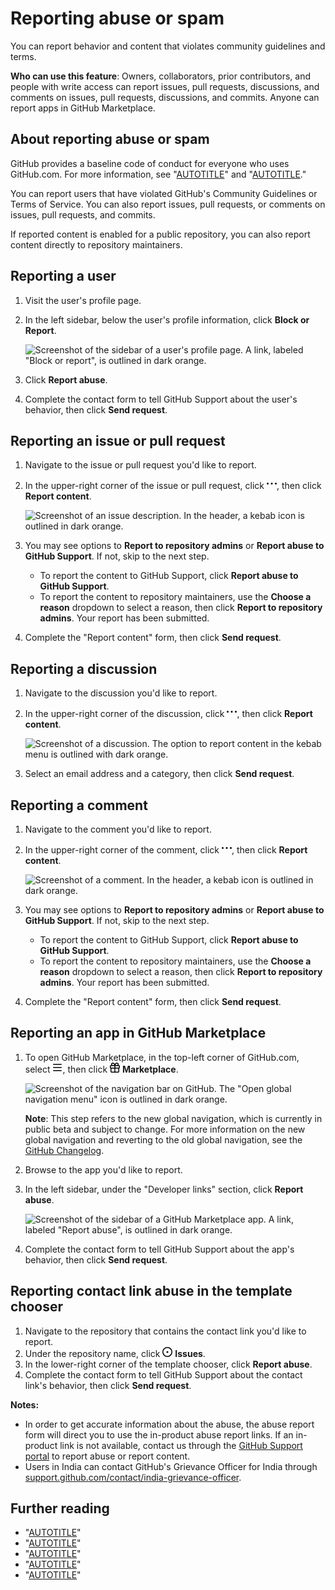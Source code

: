 # Reporting abuse or spam

You can report behavior and content that violates community guidelines and terms.

**Who can use this feature**: Owners, collaborators, prior contributors, and people with write access can report issues, pull requests, discussions, and comments on issues, pull requests, discussions, and commits. Anyone can report apps in GitHub Marketplace.

## About reporting abuse or spam

GitHub provides a baseline code of conduct for everyone who uses GitHub.com. For more information, see "[AUTOTITLE](/free-pro-team@latest/site-policy/github-terms/github-terms-of-service)" and "[AUTOTITLE](/free-pro-team@latest/site-policy/github-terms/github-community-guidelines)."

You can report users that have violated GitHub's Community Guidelines or Terms of Service. You can also report issues, pull requests, or comments on issues, pull requests, and commits.

If reported content is enabled for a public repository, you can also report content directly to repository maintainers.

## Reporting a user

1. Visit the user's profile page.
1. In the left sidebar, below the user's profile information, click **Block or Report**.

   ![Screenshot of the sidebar of a user's profile page. A link, labeled "Block or report", is outlined in dark orange.](/assets/images/help/profile/profile-block-or-report-button.png)
1. Click **Report abuse**.
1. Complete the contact form to tell GitHub Support about the user's behavior, then click **Send request**.

## Reporting an issue or pull request

1. Navigate to the issue or pull request you'd like to report.
1. In the upper-right corner of the issue or pull request, click <svg version="1.1" width="16" height="16" viewBox="0 0 16 16" class="octicon octicon-kebab-horizontal" aria-label="Show options" role="img"><path d="M8 9a1.5 1.5 0 1 0 0-3 1.5 1.5 0 0 0 0 3ZM1.5 9a1.5 1.5 0 1 0 0-3 1.5 1.5 0 0 0 0 3Zm13 0a1.5 1.5 0 1 0 0-3 1.5 1.5 0 0 0 0 3Z"></path></svg>, then click **Report content**.

   ![Screenshot of an issue description. In the header, a kebab icon is outlined in dark orange.](/assets/images/help/repository/menu-report-issue-or-pr.png)
1. You may see options to **Report to repository admins** or **Report abuse to GitHub Support**. If not, skip to the next step.
    - To report the content to GitHub Support, click **Report abuse to GitHub Support**.
    - To report the content to repository maintainers, use the **Choose a reason** dropdown to select a reason, then click **Report to repository admins**. Your report has been submitted.
1. Complete the "Report content" form, then click **Send request**.

## Reporting a discussion

1. Navigate to the discussion you'd like to report.
1. In the upper-right corner of the discussion, click <svg version="1.1" width="16" height="16" viewBox="0 0 16 16" class="octicon octicon-kebab-horizontal" aria-label="Discussion options" role="img"><path d="M8 9a1.5 1.5 0 1 0 0-3 1.5 1.5 0 0 0 0 3ZM1.5 9a1.5 1.5 0 1 0 0-3 1.5 1.5 0 0 0 0 3Zm13 0a1.5 1.5 0 1 0 0-3 1.5 1.5 0 0 0 0 3Z"></path></svg>, then click **Report content**.

   ![Screenshot of a discussion. The option to report content in the kebab menu is outlined with dark orange.](/assets/images/help/discussions/report-discussion.png)

1. Select an email address and a category, then click **Send request**.

## Reporting a comment

1. Navigate to the comment you'd like to report.
1. In the upper-right corner of the comment, click <svg version="1.1" width="16" height="16" viewBox="0 0 16 16" class="octicon octicon-kebab-horizontal" aria-label="Show options" role="img"><path d="M8 9a1.5 1.5 0 1 0 0-3 1.5 1.5 0 0 0 0 3ZM1.5 9a1.5 1.5 0 1 0 0-3 1.5 1.5 0 0 0 0 3Zm13 0a1.5 1.5 0 1 0 0-3 1.5 1.5 0 0 0 0 3Z"></path></svg>, then click **Report content**.

   ![Screenshot of a comment. In the header, a kebab icon is outlined in dark orange.](/assets/images/help/repository/menu-report-issue-or-pr.png)
1. You may see options to **Report to repository admins** or **Report abuse to GitHub Support**. If not, skip to the next step.
    - To report the content to GitHub Support, click **Report abuse to GitHub Support**.
    - To report the content to repository maintainers, use the **Choose a reason** dropdown to select a reason, then click **Report to repository admins**. Your report has been submitted.
1. Complete the "Report content" form, then click **Send request**.

## Reporting an app in GitHub Marketplace

1. To open GitHub Marketplace, in the top-left corner of GitHub.com, select <svg version="1.1" width="16" height="16" viewBox="0 0 16 16" class="octicon octicon-three-bars" aria-label="Open global navigation menu" role="img"><path d="M1 2.75A.75.75 0 0 1 1.75 2h12.5a.75.75 0 0 1 0 1.5H1.75A.75.75 0 0 1 1 2.75Zm0 5A.75.75 0 0 1 1.75 7h12.5a.75.75 0 0 1 0 1.5H1.75A.75.75 0 0 1 1 7.75ZM1.75 12h12.5a.75.75 0 0 1 0 1.5H1.75a.75.75 0 0 1 0-1.5Z"></path></svg>, then click <svg version="1.1" width="16" height="16" viewBox="0 0 16 16" class="octicon octicon-gift" aria-hidden="true"><path d="M2 2.75A2.75 2.75 0 0 1 4.75 0c.983 0 1.873.42 2.57 1.232.268.318.497.668.68 1.042.183-.375.411-.725.68-1.044C9.376.42 10.266 0 11.25 0a2.75 2.75 0 0 1 2.45 4h.55c.966 0 1.75.784 1.75 1.75v2c0 .698-.409 1.301-1 1.582v4.918A1.75 1.75 0 0 1 13.25 16H2.75A1.75 1.75 0 0 1 1 14.25V9.332C.409 9.05 0 8.448 0 7.75v-2C0 4.784.784 4 1.75 4h.55c-.192-.375-.3-.8-.3-1.25ZM7.25 9.5H2.5v4.75c0 .138.112.25.25.25h4.5Zm1.5 0v5h4.5a.25.25 0 0 0 .25-.25V9.5Zm0-4V8h5.5a.25.25 0 0 0 .25-.25v-2a.25.25 0 0 0-.25-.25Zm-7 0a.25.25 0 0 0-.25.25v2c0 .138.112.25.25.25h5.5V5.5h-5.5Zm3-4a1.25 1.25 0 0 0 0 2.5h2.309c-.233-.818-.542-1.401-.878-1.793-.43-.502-.915-.707-1.431-.707ZM8.941 4h2.309a1.25 1.25 0 0 0 0-2.5c-.516 0-1 .205-1.43.707-.337.392-.646.975-.879 1.793Z"></path></svg> **Marketplace**.

   ![Screenshot of the navigation bar on GitHub. The "Open global navigation menu" icon is outlined in dark orange.](/assets/images/help/navigation/global-navigation-menu-icon.png)

   <div class="ghd-spotlight ghd-spotlight-note border rounded-1 my-3 p-3 f5 color-border-accent-emphasis color-bg-accent">

   **Note**: This step refers to the new global navigation, which is currently in public beta and subject to change. For more information on the new global navigation and reverting to the old global navigation, see the [GitHub Changelog](https://github.blog/changelog/2023-06-15-redesigned-navigation-enabled-for-all-users-beta/).

   </div>
1. Browse to the app you'd like to report.
1. In the left sidebar, under the "Developer links" section, click **Report abuse**.

   ![Screenshot of the sidebar of a GitHub Marketplace app. A link, labeled "Report abuse", is outlined in dark orange.](/assets/images/help/marketplace/marketplace-report-app.png)
1. Complete the contact form to tell GitHub Support about the app's behavior, then click **Send request**.

## Reporting contact link abuse in the template chooser

1. Navigate to the repository that contains the contact link you'd like to report.
1. Under the repository name, click <svg version="1.1" width="16" height="16" viewBox="0 0 16 16" class="octicon octicon-issue-opened" aria-hidden="true"><path d="M8 9.5a1.5 1.5 0 1 0 0-3 1.5 1.5 0 0 0 0 3Z"></path><path d="M8 0a8 8 0 1 1 0 16A8 8 0 0 1 8 0ZM1.5 8a6.5 6.5 0 1 0 13 0 6.5 6.5 0 0 0-13 0Z"></path></svg> **Issues**.
1. In the lower-right corner of the template chooser, click **Report abuse**.
1. Complete the contact form to tell GitHub Support about the contact link's behavior, then click **Send request**.

<div class="ghd-spotlight ghd-spotlight-note border rounded-1 my-3 p-3 f5 color-border-accent-emphasis color-bg-accent">

**Notes:**

- In order to get accurate information about the abuse, the abuse report form will direct you to use the in-product abuse report links. If an in-product link is not available, contact us through the [GitHub Support portal](https://support.github.com) to report abuse or report content.
- Users in India can contact GitHub's Grievance Officer for India through [support.github.com/contact/india-grievance-officer](https://support.github.com/contact/india-grievance-officer).

</div>

## Further reading

- "[AUTOTITLE](/communities/setting-up-your-project-for-healthy-contributions)"
- "[AUTOTITLE](/communities/using-templates-to-encourage-useful-issues-and-pull-requests)"
- "[AUTOTITLE](/communities/moderating-comments-and-conversations/managing-disruptive-comments)"
- "[AUTOTITLE](/communities/moderating-comments-and-conversations/limiting-interactions-in-your-repository)"
- "[AUTOTITLE](/communities/moderating-comments-and-conversations/tracking-changes-in-a-comment)"
